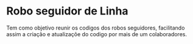 # Robo seguidor de Linha

Tem como objetivo reunir os codigos dos robos seguidores, facilitando assim a criação e atualizaçõe do codigo por mais de um colaboradores.
